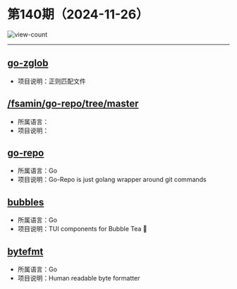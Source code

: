 # 第140期（2024-11-26）

![view-count](https://count.getloli.com/@xiaoxuan6-weekly-20241126)

---
## [go-zglob](https://github.com/mattn/go-zglob)
- 项目说明：正则匹配文件

## [/fsamin/go-repo/tree/master](https://github.com/fsamin/go-repo/tree/master)
- 所属语言：
- 项目说明：

## [go-repo](https://github.com/fsamin/go-repo)
- 所属语言：Go
- 项目说明：Go-Repo is just golang wrapper around git commands

## [bubbles](https://github.com/charmbracelet/bubbles)
- 所属语言：Go
- 项目说明：TUI components for Bubble Tea 🫧

## [bytefmt](https://github.com/cloudfoundry/bytefmt)
- 所属语言：Go
- 项目说明：Human readable byte formatter
